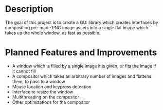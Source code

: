 # Description
The goal of this project is to create a GUI library which creates interfaces by compositing pre-made PNG image assets into a single flat image which takes up the whole window, as fast as possible.
# Planned Features and Improvements
- A window which is filled by a single image it is given, or fits the image if it cannot fill
- A compositor which takes an arbitrary number of images and flattens them, to pass to a window
- Mouse location and keypress detection
- Interface to resize the window
- Multithreading on the compositor
- Other optimizations for the compositor